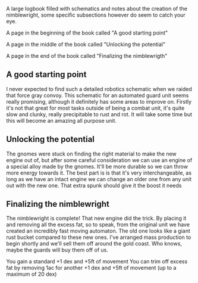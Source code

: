 A large logbook filled with schematics and notes about the creation of the nimblewright, some specific subsections however do seem to catch your eye.

A page in the beginning of the book called "A good starting point"

A page in the middle of the book called "Unlocking the potential"

A page in the end of the book called "Finalizing the nimblewrigth"


## A good starting point 
I never expected to find such a detailed robotics schematic when we raided that force gray convoy. 
This schematic for an automated guard unit seems really promising, although it definitely has some areas to improve on. 
Firstly it's not that great for most tasks outside of being a combat unit, it's quite slow and clunky, really precipitable to rust and rot. 
It will take some time but this will become an amazing all purpose unit.

## Unlocking the potential 
The gnomes were stuck on finding the right material to make the new engine out of, but after some careful consideration we can use an engine of a special alloy made by the gnomes. It'll be more durable so we can throw more energy towards it. 
The best part is is that it's very interchangeable, as long as we have an intact engine we can change an older one from any unit out with the new one. 
That extra spunk should give it the boost it needs

## Finalizing the nimblewright 
The nimblewright is complete!
That new engine did the trick. 
By placing it and removing all the excess fat, so to speak, from the original unit we have created an incredibly fast moving automaton. The old one looks like a giant rust bucket compared to these new ones. 
I've arranged mass production to begin shortly and we'll sell them off around the gold coast.
Who knows, maybe the guards will buy them off of us. 



You gain a standard +1 dex and +5ft of movement
You can trim off excess fat by removing 1ac for another +1 dex and +5ft of movement (up to a maximum of 20 dex)